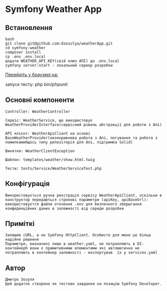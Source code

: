 # Symfony Weather App

## Встановлення

```
bash
git clone git@github.com:dzozulya/weatherApp.git
cd symfony-weather
composer install
cp .env .env.local
додати WEATHER_API_KEY(свій ключ АПІ) до .env.local
symfony server:start - локальний сервер розробки
```
[Перейдіть у браузері на:](http://localhost:8000/weather?city=Kyiv)

запуск тесту: php bin/phpunit

## Основні компоненти
```
Controller: WeatherController

Сервіс: WeatherService, що використовує WeatherProviderInterface(сервісний рівень абстракції для роботи з Апі)

API клієнт: WeatherApiClient на основі BaseWeatherProvider(низкоривнева робота з Апі, логування та робота з помилкамибщось типу репозіторія для Апі, підтримка Solid)

Винятки: WeatherClientException

Шаблон: templates/weather/show.html.twig

Тести: tests/Service/WeatherServiceTest.php

```
## Конфігурація
```
Використовується ручна реєстрація сервісу WeatherApiClient, оскільки в конструктор передаються строкові параметри (apiKey, apiBaseUrl):
використовуєтся файли оточення .env для безпечного зберыгання конфеденційних даних в залежності від середи розробки
```
## Приміткі
```
Залишив cURL, а не Symfony HttpClient. Особисто для мене це більш надійне решення
Параметри, визначені лише в weather.yaml, не потрапляють в DI-контейнерб вони є примитивними елементими які автоматично не потрапляють в контейнер залежності - експортував  їх у services.yaml

```
## Автор 
````
Дмитро Зозуля
Цей додаток створено як тестове завдання на позицію Symfony Developer.

